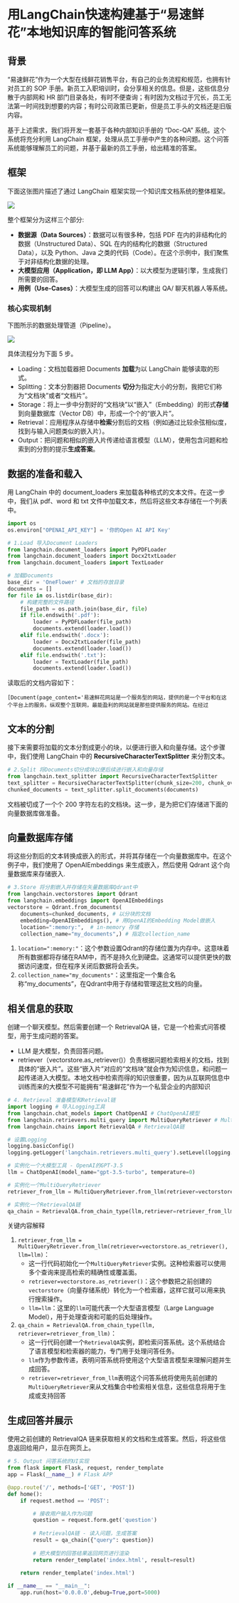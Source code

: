 # 用LangChain快速构建基于“易速鲜花”本地知识库的智能问答系统



## 背景

“易速鲜花”作为一个大型在线鲜花销售平台，有自己的业务流程和规范，也拥有针对员工的 SOP 手册。新员工入职培训时，会分享相关的信息。但是，这些信息分散于内部网和 HR 部门目录各处，有时不便查询；有时因为文档过于冗长，员工无法第一时间找到想要的内容；有时公司政策已更新，但是员工手头的文档还是旧版内容。



基于上述需求，我们将开发一套基于各种内部知识手册的 “Doc-QA” 系统。这个系统将充分利用 LangChain 框架，处理从员工手册中产生的各种问题。这个问答系统能够理解员工的问题，并基于最新的员工手册，给出精准的答案。



## 框架



下面这张图片描述了通过 LangChain 框架实现一个知识库文档系统的整体框架。



![](Images/2.webp)



整个框架分为这样三个部分:



- **数据源（Data Sources）**：数据可以有很多种，包括 PDF 在内的非结构化的数据（Unstructured Data）、SQL 在内的结构化的数据（Structured Data），以及 Python、Java 之类的代码（Code）。在这个示例中，我们聚焦于对非结构化数据的处理。
- **大模型应用（Application，即 LLM App）**：以大模型为逻辑引擎，生成我们所需要的回答。
- **用例（Use-Cases）**：大模型生成的回答可以构建出 QA/ 聊天机器人等系统。



### 核心实现机制



下图所示的数据处理管道（Pipeline）。



![](Images/3.webp)



具体流程分为下面 5 步。



- Loading：文档加载器把 Documents **加载**为以 LangChain 能够读取的形式。
- Splitting：文本分割器把 Documents **切分**为指定大小的分割，我把它们称为“文档块”或者“文档片”。
- Storage：将上一步中分割好的“文档块”以“嵌入”（Embedding）的形式**存储**到向量数据库（Vector DB）中，形成一个个的“嵌入片”。
- Retrieval：应用程序从存储中**检索**分割后的文档（例如通过比较余弦相似度，找到与输入问题类似的嵌入片）。
- Output：把问题和相似的嵌入片传递给语言模型（LLM），使用包含问题和检索到的分割的提示**生成答案**。





## 数据的准备和载入



用 LangChain 中的 document_loaders 来加载各种格式的文本文件。在这一步中，我们从 pdf、word 和 txt 文件中加载文本，然后将这些文本存储在一个列表中。



```python
import os
os.environ["OPENAI_API_KEY"] = '你的Open AI API Key'

# 1.Load 导入Document Loaders
from langchain.document_loaders import PyPDFLoader
from langchain.document_loaders import Docx2txtLoader
from langchain.document_loaders import TextLoader

# 加载Documents
base_dir = 'OneFlower' # 文档的存放目录
documents = []
for file in os.listdir(base_dir): 
    # 构建完整的文件路径
    file_path = os.path.join(base_dir, file)
    if file.endswith('.pdf'):
        loader = PyPDFLoader(file_path)
        documents.extend(loader.load())
    elif file.endswith('.docx'): 
        loader = Docx2txtLoader(file_path)
        documents.extend(loader.load())
    elif file.endswith('.txt'):
        loader = TextLoader(file_path)
        documents.extend(loader.load())
```



读取后的文档内容如下：

```
[Document(page_content='易速鲜花网站是一个服务型的网站，提供的是一个平台和在这个平台上的服务。纵观整个互联网，最能盈利的网站就是那些提供服务的网站。在经过
```



## 文本的分割

接下来需要将加载的文本分割成更小的块，以便进行嵌入和向量存储。这个步骤中，我们使用 LangChain 中的 **RecursiveCharacterTextSplitter** 来分割文本。



```python
# 2.Split 将Documents切分成块以便后续进行嵌入和向量存储
from langchain.text_splitter import RecursiveCharacterTextSplitter
text_splitter = RecursiveCharacterTextSplitter(chunk_size=200, chunk_overlap=10)
chunked_documents = text_splitter.split_documents(documents)
```

文档被切成了一个个 200 字符左右的文档块。这一步，是为把它们存储进下面的向量数据库做准备。



## 向量数据库存储



将这些分割后的文本转换成嵌入的形式，并将其存储在一个向量数据库中。在这个例子中，我们使用了 OpenAIEmbeddings 来生成嵌入，然后使用 Qdrant 这个向量数据库来存储嵌入.



```python
# 3.Store 将分割嵌入并存储在矢量数据库Qdrant中
from langchain.vectorstores import Qdrant
from langchain.embeddings import OpenAIEmbeddings
vectorstore = Qdrant.from_documents(
    documents=chunked_documents, # 以分块的文档
    embedding=OpenAIEmbeddings(), # 用OpenAI的Embedding Model做嵌入
    location=":memory:",  # in-memory 存储
    collection_name="my_documents",) # 指定collection_name
```



1. `location=":memory:"`：这个参数设置Qdrant的存储位置为内存中。这意味着所有数据都将存储在RAM中，而不是持久化到硬盘。这通常可以提供更快的数据访问速度，但在程序关闭后数据将会丢失。
2. `collection_name="my_documents"`：这里指定一个集合名称“my_documents”，在Qdrant中用于存储和管理这批文档的向量。



## 相关信息的获取



创建一个聊天模型。然后需要创建一个 RetrievalQA 链，它是一个检索式问答模型，用于生成问题的答案。



- LLM 是大模型，负责回答问题。
- retriever（vectorstore.as_retriever()）负责根据问题检索相关的文档，找到具体的“嵌入片”。这些“嵌入片”对应的“文档块”就会作为知识信息，和问题一起传递进入大模型。本地文档中检索而得的知识很重要，因为从互联网信息中训练而来的大模型不可能拥有“易速鲜花”作为一个私营企业的内部知识



```python
# 4. Retrieval 准备模型和Retrieval链
import logging # 导入Logging工具
from langchain.chat_models import ChatOpenAI # ChatOpenAI模型
from langchain.retrievers.multi_query import MultiQueryRetriever # MultiQueryRetriever工具
from langchain.chains import RetrievalQA # RetrievalQA链

# 设置Logging
logging.basicConfig()
logging.getLogger('langchain.retrievers.multi_query').setLevel(logging.INFO)

# 实例化一个大模型工具 - OpenAI的GPT-3.5
llm = ChatOpenAI(model_name="gpt-3.5-turbo", temperature=0)

# 实例化一个MultiQueryRetriever
retriever_from_llm = MultiQueryRetriever.from_llm(retriever=vectorstore.as_retriever(), llm=llm)

# 实例化一个RetrievalQA链
qa_chain = RetrievalQA.from_chain_type(llm,retriever=retriever_from_llm)
```



关键内容解释

1. `retriever_from_llm = MultiQueryRetriever.from_llm(retriever=vectorstore.as_retriever(), llm=llm)`：
   - 这一行代码初始化一个`MultiQueryRetriever`实例。这种检索器可以使用多个查询来提高检索的精确性或覆盖面。
   - `retriever=vectorstore.as_retriever()`：这个参数把之前创建的`vectorstore`（向量存储系统）转化为一个检索器，这样它就可以用来执行搜索操作。
   - `llm=llm`：这里的`llm`可能代表一个大型语言模型（Large Language Model），用于处理查询和可能的后处理操作。
2. `qa_chain = RetrievalQA.from_chain_type(llm, retriever=retriever_from_llm)`：
   - 这一行代码创建一个`RetrievalQA`实例，即检索问答系统。这个系统结合了语言模型和检索器的能力，专门用于处理问答任务。
   - `llm`作为参数传递，表明问答系统将使用这个大型语言模型来理解问题并生成回答。
   - `retriever=retriever_from_llm`表明这个问答系统将使用先前创建的`MultiQueryRetriever`来从文档集合中检索相关信息，这些信息将用于生成或支持回答





## 生成回答并展示



使用之前创建的 RetrievalQA 链来获取相关的文档和生成答案。然后，将这些信息返回给用户，显示在网页上。



```python
# 5. Output 问答系统的UI实现
from flask import Flask, request, render_template
app = Flask(__name__) # Flask APP

@app.route('/', methods=['GET', 'POST'])
def home():
    if request.method == 'POST':

        # 接收用户输入作为问题
        question = request.form.get('question')        
        
        # RetrievalQA链 - 读入问题，生成答案
        result = qa_chain({"query": question})
        
        # 把大模型的回答结果返回网页进行渲染
        return render_template('index.html', result=result)
    
    return render_template('index.html')

if __name__ == "__main__":
    app.run(host='0.0.0.0',debug=True,port=5000)
```

